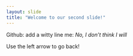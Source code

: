 ```yaml
---
layout: slide
title: "Welcome to our second slide!"
---
```

Github: add a witty line
me: *No, I don’t think I will*

Use the left arrow to go back!
